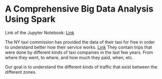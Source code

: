 # A Comprehensive Big Data Analysis Using Spark

Link of the Jupyter Notebook: [Link](https://github.com/Kooroshoo/Big-data-project/blob/master/pyspark_code.ipynb)

The NY taxi commission has provided the data of their taxi for free in order to understand better how their service
works. [Link](https://www1.nyc.gov/site/tlc/about/tlc-trip-record-data.page)
They contain trips that were done by different kinds of taxi companies in the last few years.
From where they went, to where, and how much they paid, when, etc.

Our goal is to understand the different kinds of traffic that exist between the different zones.
